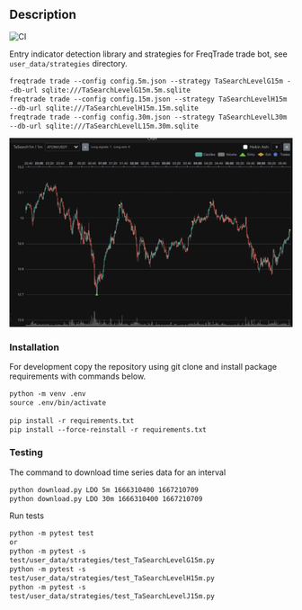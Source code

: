 ## Description
![CI](https://github.com/ivanproskuryakov/ta-search/workflows/CI/badge.svg)


Entry indicator detection library and strategies for FreqTrade trade bot, see `user_data/strategies` directory.  

```
freqtrade trade --config config.5m.json --strategy TaSearchLevelG15m --db-url sqlite:///TaSearchLevelG15m.5m.sqlite
freqtrade trade --config config.15m.json --strategy TaSearchLevelH15m --db-url sqlite:///TaSearchLevelH15m.15m.sqlite
freqtrade trade --config config.30m.json --strategy TaSearchLevelL30m --db-url sqlite:///TaSearchLevelL15m.30m.sqlite
```

![model predict](doc/freqtrade_1m.png)

### Installation

For development copy the repository using git clone and install package requirements with commands below.

```
python -m venv .env
source .env/bin/activate

pip install -r requirements.txt
pip install --force-reinstall -r requirements.txt
```

### Testing

The command to download time series data for an interval
```
python download.py LDO 5m 1666310400 1667210709
python download.py LDO 30m 1666310400 1667210709
```

Run tests
```
python -m pytest test
or 
python -m pytest -s test/user_data/strategies/test_TaSearchLevelG15m.py
python -m pytest -s test/user_data/strategies/test_TaSearchLevelH15m.py
python -m pytest -s test/user_data/strategies/test_TaSearchLevelJ15m.py
```